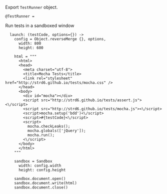 Export `TestRunner` object.

    @TestRunner = 

Run tests in a sandboxed window

      launch: (testCode, options={}) ->
        config = Object.reverseMerge {}, options,
          width: 800
          height: 600
      
        html = """
          <html>
          <head>
            <meta charset="utf-8">
            <title>Mocha Tests</title>
            <link rel="stylesheet" href="http://strd6.github.io/tests/mocha.css" />
          </head>
          <body>
            <div id="mocha"></div>
            <script src="http://strd6.github.io/tests/assert.js"><\/script>
            <script src="http://strd6.github.io/tests/mocha.js"><\/script>
            <script>mocha.setup('bdd')<\/script>
            <script>#{testCode}<\/script>
            <script>
              mocha.checkLeaks();
              mocha.globals(['jQuery']);
              mocha.run();
            <\/script>
          </body>
          </html>
        """
  
        sandbox = Sandbox
          width: config.width
          height: config.height
        
        sandbox.document.open()
        sandbox.document.write(html)
        sandbox.document.close()
        